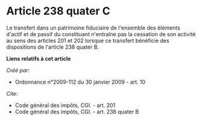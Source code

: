 # Article 238 quater C

Le transfert dans un patrimoine fiduciaire de l'ensemble des éléments d'actif et de passif du constituant n'entraîne pas la
cessation de son activité au sens des articles 201 et 202 lorsque ce transfert bénéficie des dispositions de l'article 238
quater B.

**Liens relatifs à cet article**

_Créé par_:

  - Ordonnance n°2009-112 du 30 janvier 2009 - art. 10

_Cite_:

  - Code général des impôts, CGI. - art. 201
  - Code général des impôts, CGI. - art. 238 quater B
